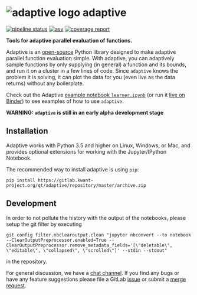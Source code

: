 # ![][logo] adaptive

[![pipeline status](https://gitlab.kwant-project.org/qt/adaptive/badges/master/pipeline.svg)](https://gitlab.kwant-project.org/qt/adaptive/commits/master)
[![asv](http://img.shields.io/badge/benchmarked%20by-asv-green.svg?style=flat)](benchmarks)
[![coverage report](https://gitlab.kwant-project.org/qt/adaptive/badges/master/coverage.svg)](https://gitlab.kwant-project.org/qt/adaptive/commits/master)

**Tools for adaptive parallel evaluation of functions.**

Adaptive is an [open-source](LICENSE) Python library designed to make adaptive parallel function evaluation simple. With adaptive, you can adaptively sample functions by only supplying (in general) a function and its bounds, and run it on a cluster in a few lines of code. Since `adaptive` knows the problem it is solving, it can plot the data for you (even live as the data returns) without any boilerplate. 

Check out the Adaptive [example notebook `learner.ipynb`](learner.ipynb) (or run it [live on Binder](https://mybinder.org/v2/gh/python-adaptive/adaptive/master?filepath=learner.ipynb)) to see examples of how to use `adaptive`.


**WARNING: `adaptive` is still in an early alpha development stage**


## Installation
Adaptive works with Python 3.5 and higher on Linux, Windows, or Mac, and provides optional extensions for working with the Jupyter/IPython Notebook.

The recommended way to install adaptive is using `pip`:
```
pip install https://gitlab.kwant-project.org/qt/adaptive/repository/master/archive.zip
```


## Development

In order to not pollute the history with the output of the notebooks, please setup the git filter by executing

```
git config filter.nbclearoutput.clean "jupyter nbconvert --to notebook --ClearOutputPreprocessor.enabled=True --ClearOutputPreprocessor.remove_metadata_fields='[\"deletable\", \"editable\", \"collapsed\", \"scrolled\"]' --stdin --stdout"
```
in the repository.


For general discussion, we have a [chat channel](https://chat.quantumtinkerer.tudelft.nl/external/channels/adaptive). If you find any bugs or have any feature suggestions please file a GitLab [issue](https://gitlab.kwant-project.org/qt/adaptive/issues/new?issue) or submit a [merge request](https://gitlab.kwant-project.org/qt/adaptive/merge_requests).

[logo]: /uploads/d20444093920a4a0499e165b5061d952/logo.png "adaptive logo"
